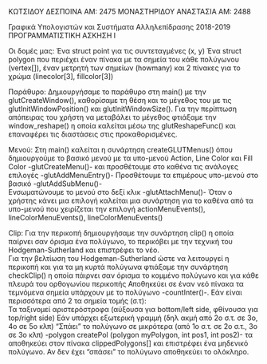 ΚΩΤΣΙΔΟΥ ΔΕΣΠΟΙΝΑ 		ΑΜ: 2475
ΜΟΝΑΣΤΗΡΙΔΟΥ ΑΝΑΣΤΑΣΙΑ 	ΑΜ: 2488

Γραφικά Υπολογιστών και Συστήματα Αλληλεπίδρασης
2018-2019
ΠΡΟΓΡΑΜΜΑΤΙΣΤΙΚΗ ΑΣΚΗΣΗ Ι

Οι δομές μας:
Ένα struct point για τις συντεταγμένες (x, y)
Ένα struct polygon που περιέχει έναν πίνακα με τα σημεία του κάθε πολύγωνου (vertex[]), έναν μετρητή των σημείων (howmany) και 2 πίνακες για το χρώμα (linecolor[3], fillcolor[3])

Παράθυρο:
Δημιουργήσαμε το παράθυρο στη main() με την glutCreateWindow(), καθορίσαμε τη θέση και το μέγεθος του με τις glutInitWindowPosition() και glutInitWindowSize(). Για την περίπτωση απόπειρας του χρήστη να μεταβάλει το μέγεθος φτιάξαμε την window_reshape() η οποία καλείται μέσω της glutReshapeFunc() και επαναφέρει τις διαστάσεις στις προκαθορισμένες.

Μενού:
Στη main() καλείται η συνάρτηση createGLUTMenus() όπου δημιουργούμε το βασικό μενού με τα  υπο-μενού Action, Line Color και Fill Color -glutCreateMenu()- και προσθέτουμε στο καθένα τις ανάλογες επιλογές -glutAddMenuEntry()- 
Προσθέτουμε τα επιμέρους υπο-μενού στο βασικό -glutAddSubMenu()-	
Ενσωματώνουμε το μενού στο δεξί κλικ -glutAttachMenu()-
Όταν ο χρήστης κάνει μια επιλογή καλείται μια συνάρτηση για το καθένα από τα υπο-μενού που χειρίζεται την επιλογή
actionMenuEvents(), lineColorMenuEvents(),  lineColorMenuEvents()

Clip: 
Για την περικοπή δημιουργήσαμε την συνάρτηση clip() η οποία παίρνει σαν όρισμα ένα πολύγωνο, το περικόβει με την τεχνική του Hodgeman-Sutherland και επιστρέφει το νέο.	 
Για την βελτίωση του  Hodgeman-Sutherland ώστε να λειτουργεί η περικοπή και για τα μη κυρτά πολύγωνα φτιάξαμε την συνάρτηση checkClip() η οποία πάιρνει σαν όρισμα το κομμένο πολύγωνο και για κάθε πλευρά του ορθογωνίου περικοπής 
Αποθηκεύει σε έναν νεό πίνακα τα τεμνόμενα σημεία υπάρχουν με το πολύγωνο -countInter()-.
Εάν είναι περισσότερα από 2 τα σημεία τομής (σ.τ):	
Τα ταξινομεί  αριστερόστροφα (αύξουσα για bottom/left side, φθίνουσα για top/right side)
Εάν υπάρχει εξωτερική γραμμή (δηλ ακμή από 2ο σ.τ. σε 3ο, 4ο σε 5ο κλπ)
“Σπάει” το πολύγωνο σε μικρότερα (από 1ο σ.τ. σε 2ο σ.τ., 3ο σε 3ο κλπ)
-polygon createPol (polygon myPolygon, int pos1, int pos2)-
τα αποθηκεύει στον πίνακα clippedPolygons[]
και επιστρέφει ένα μηδενικό πολύγωνο.
Αν δεν έχει “σπάσει” το πολύγωνο αποθηκεύει το ολόκληρο.
	

